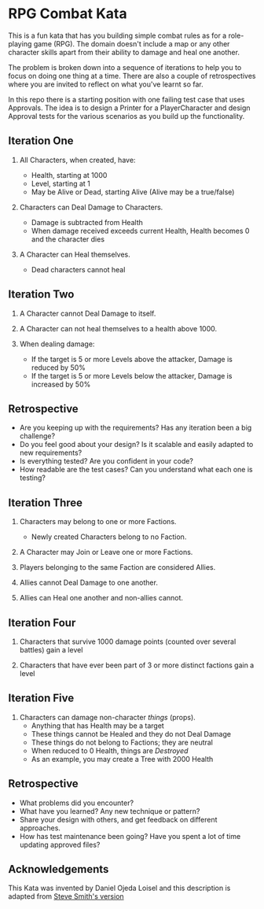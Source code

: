 RPG Combat Kata
===============

This is a fun kata that has you building simple combat rules 
as for a role-playing game (RPG). The domain doesn't include a map or any other character 
skills apart from their ability to damage and heal one another.

The problem is broken down into a sequence of iterations to help you to focus on doing one 
thing at a time. There are also a couple of retrospectives where you are invited to reflect 
on what you've learnt so far.

In this repo there is a starting position with one failing test case that uses Approvals.
The idea is to design a Printer for a PlayerCharacter and design Approval tests for the
various scenarios as you build up the functionality.

## Iteration One

1. All Characters, when created, have:
    - Health, starting at 1000
    - Level, starting at 1
    - May be Alive or Dead, starting Alive (Alive may be a true/false)

1. Characters can Deal Damage to Characters.
    - Damage is subtracted from Health
    - When damage received exceeds current Health, Health becomes 0 and the character dies

1. A Character can Heal themselves.
    - Dead characters cannot heal

## Iteration Two

1. A Character cannot Deal Damage to itself.

1. A Character can not heal themselves to a health above 1000.

1. When dealing damage:
    - If the target is 5 or more Levels above the attacker, Damage is reduced by 50%
    - If the target is 5 or more Levels below the attacker, Damage is increased by 50%


## Retrospective

- Are you keeping up with the requirements? Has any iteration been a big challenge?
- Do you feel good about your design? Is it scalable and easily adapted to new requirements?
- Is everything tested? Are you confident in your code?
- How readable are the test cases? Can you understand what each one is testing?

## Iteration Three

1. Characters may belong to one or more Factions.
    - Newly created Characters belong to no Faction.

1. A Character may Join or Leave one or more Factions.

1. Players belonging to the same Faction are considered Allies.

1. Allies cannot Deal Damage to one another.

1. Allies can Heal one another and non-allies cannot.

## Iteration Four

1. Characters that survive 1000 damage points (counted over several battles) gain a level

1. Characters that have ever been part of 3 or more distinct factions gain a level

## Iteration Five

1. Characters can damage non-character *things* (props).
    - Anything that has Health may be a target
    - These things cannot be Healed and they do not Deal Damage
    - These things do not belong to Factions; they are neutral
    - When reduced to 0 Health, things are *Destroyed*
    - As an example, you may create a Tree with 2000 Health

## Retrospective

- What problems did you encounter?
- What have you learned? Any new technique or pattern?
- Share your design with others, and get feedback on different approaches.
- How has test maintenance been going? Have you spent a lot of time updating approved files?

## Acknowledgements

This Kata was invented by Daniel Ojeda Loisel and this description is adapted from [Steve Smith's version](https://github.com/ardalis/kata-catalog/blob/main/katas/RPG%20Combat.md)